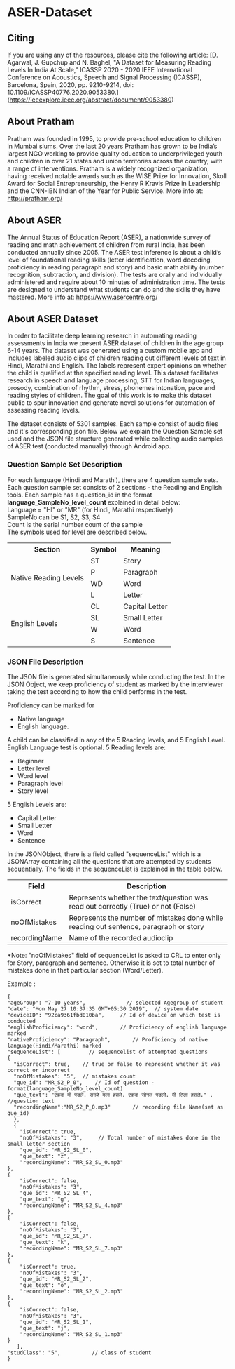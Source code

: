 # ASER-Dataset

## Citing
If you are using any of the resources, please cite the following article:
[D. Agarwal, J. Gupchup and N. Baghel, "A Dataset for Measuring Reading Levels In India At Scale," ICASSP 2020 - 2020 IEEE International Conference on Acoustics, Speech and Signal Processing (ICASSP), Barcelona, Spain, 2020, pp. 9210-9214, doi: 10.1109/ICASSP40776.2020.9053380.] (https://ieeexplore.ieee.org/abstract/document/9053380)
												

## About Pratham
Pratham was founded in 1995, to provide pre-school education to children in Mumbai slums. Over the last 20 years Pratham has grown to be India’s largest NGO working to provide quality education to underprivileged youth and 
children in over 21 states and union territories across the country, with a range of interventions. Pratham is a widely recognized organization, having received notable awards such as the WISE Prize for Innovation, 
Skoll Award for Social Entrepreneurship, the Henry R Kravis Prize in Leadership and the CNN-IBN Indian of the Year for Public Service. More info at: http://pratham.org/


## About ASER
The Annual Status of Education Report (ASER), a nationwide survey of reading and math achievement of children from rural India, has been conducted annually since 2005. 
The ASER test inference is about a child’s level of foundational reading skills (letter identification, word decoding, proficiency in reading paragraph and story) and basic math ability 
(number recognition, subtraction, and division). The tests are orally and individually administered and require about 10 minutes of administration time. 
The tests are designed to understand what students can do and the skills they have mastered. More info at: https://www.asercentre.org/

## About ASER Dataset
In order to facilitate deep learning research in automating reading assessments in India we present ASER dataset of children in the age group 6-14 years. 
The dataset was generated using a custom mobile app and includes labeled audio clips of children reading out different levels of text in Hindi, Marathi and English. The labels represent expert opinions on whether the child is qualified at the specified reading level. This dataset facilitates research in speech and language processing, STT for Indian languages, prosody, combination of rhythm, stress, phonemes intonation, pace and reading styles of children.
The goal of this work is to make this dataset public to spur innovation and generate novel solutions for automation of assessing reading levels. 

The dataset consists of 5301 samples. Each sample consist of audio files and it's corresponding json file.
Below we explain the Question Sample set used and the JSON file structure generated while collecting audio samples of ASER test (conducted manually) through Android app.	  

### Question Sample Set Description
For each language (Hindi and Marathi), there are 4 question sample sets. Each question sample set consists of 2 sections - the Reading and English tools. Each sample has a question_id in the format <b> language_SampleNo_level_count </b> explained in detail below:<br>
Language = "HI" or "MR" (for Hindi, Marathi respectively)<br>
SampleNo can be S1, S2, S3, S4<br>
Count is the serial number count of the sample<br>
The symbols used for level are described below. 

<table>
  <tr>
  <th>Section</th>
  <th>Symbol</th>
  <th>Meaning</th>
  </tr>
  <tr>
    <td rowspan=4>Native Reading Levels	</td>
    <td>ST</td>
    <td>Story</td>
   </tr>
    <tr>
    <td>P</td>
    <td>Paragraph</td>
   </tr>
   <tr>
    <td>WD</td>
    <td>Word</td>
   </tr>
    <tr>
    <td>L</td>
    <td>Letter</td>
   </tr>
   <tr>
    <td rowspan=4>English Levels	</td>
    <td>CL</td>
    <td>Capital Letter</td>
   </tr>
    <tr>
    <td>SL</td>
    <td>Small Letter</td>
   </tr>
   <tr>
    <td>W</td>
    <td>Word</td>
   </tr>
    <tr>
    <td>S</td>
    <td>Sentence</td>
   </tr>
</table>

### JSON File Description
The JSON file is generated simultaneously while conducting the test. In the JSON Object, we keep proficiency of student as marked by the interviewer taking the test according to how the child performs in the test.

Proficiency can be marked for 
* Native language
* English language.

A child can be classified in any of the 5 Reading levels, and 5 English Level. English Language test is optional.
5 Reading levels are:
- Beginner
- Letter level
- Word level
- Paragraph level
- Story level  

5 English Levels are:
- Capital Letter
- Small Letter
- Word
- Sentence
			
In the JSONObject, there is a field called "sequenceList" which is a JSONArray containing all the questions that are attempted by students sequentially. The fields in the sequenceList is explained in the table below.

<table>
	<tr>
		<th>Field</th>
		<th>Description</th>
	</tr>
	<tr>
		<td>isCorrect</td>
		<td>Represents whether the text/question was read out correctly (True) or not (False)</td>
	</tr>
	<tr>
		<td>noOfMistakes</td>
		<td>Represents the number of mistakes done while reading out sentence, paragraph or story</td>
	</tr>
	<tr>
		<td>recordingName</td>
		<td>Name of the recorded audioclip</td>
	</tr>
</table>

*Note:  "noOfMistakes" field of sequenceList is asked to CRL to enter only for Story, paragraph and sentence. Otherwise it is set to total number of mistakes done in that particular section (Word/Letter).

Example :	
				
    {
    "ageGroup": "7-10 years",             // selected Agegroup of student
    "date": "Mon May 27 10:37:35 GMT+05:30 2019",  // system date
    "deviceID": "92ca9361fbd010ba",		// Id of device on which test is conducted
    "englishProficiency": "word",		// Proficiency of english language marked
    "nativeProficiency": "Paragraph",		// Proficiency of native language(Hindi/Marathi) marked
    "sequenceList": [         // sequencelist of attempted questions 
    {
      "isCorrect": true,	// true or false to represent whether it was correct or incorrect
      "noOfMistakes": "5",	// mistakes count
      "que_id": "MR_S2_P_0",	// Id of question -format(language_SampleNo_level_count)
      "que_text": "एकदा मी पडले. सगळे मला हसले. एकदा सोनल पडली. मी तिला हसले." ,     //question text
	  "recordingName":"MR_S2_P_0.mp3"		// recording file Name(set as que_id)
	  },
	  {
		"isCorrect": true,
		"noOfMistakes": "3",	 // Total number of mistakes done in the small letter section
		"que_id": "MR_S2_SL_0",
		"que_text": "z",
		"recordingName": "MR_S2_SL_0.mp3"
	},
	{
		"isCorrect": false,
		"noOfMistakes": "3",
		"que_id": "MR_S2_SL_4",
		"que_text": "g",
		"recordingName": "MR_S2_SL_4.mp3"
	},
	{
		"isCorrect": false,
		"noOfMistakes": "3",
		"que_id": "MR_S2_SL_7",
		"que_text": "k",
		"recordingName": "MR_S2_SL_7.mp3"
	},
	{
		"isCorrect": true,
		"noOfMistakes": "3",
		"que_id": "MR_S2_SL_2",
		"que_text": "o",
		"recordingName": "MR_S2_SL_2.mp3"
	},
	{
		"isCorrect": false,
		"noOfMistakes": "3",
		"que_id": "MR_S2_SL_1",
		"que_text": "j",
		"recordingName": "MR_S2_SL_1.mp3"
	}
       ],
    "studClass": "5",          // class of student
    }

